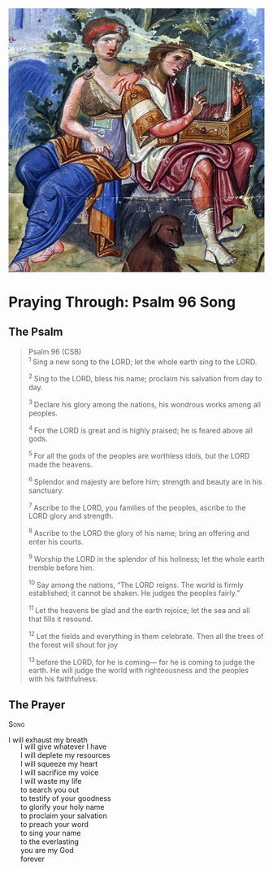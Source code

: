 <img class="intro-right" src="art-paris-psalter.jpg">

<style>
  li {list-style-type: none;}
  p + ul {
    margin-top: -18px;
}
</style>

# Praying Through: Psalm 96 Song

## The Psalm

>Psalm 96 (CSB)  
><sup> 1  </sup>Sing a new song to the LORD; let the whole earth sing to the LORD. 
>
><sup> 2  </sup>Sing to the LORD, bless his name; proclaim his salvation from day to day. 
>
><sup> 3  </sup>Declare his glory among the nations, his wondrous works among all peoples. 
>
><sup> 4  </sup>For the LORD is great and is highly praised; he is feared above all gods. 
>
><sup> 5  </sup>For all the gods of the peoples are worthless idols, but the LORD made the heavens. 
>
><sup> 6  </sup>Splendor and majesty are before him; strength and beauty are in his sanctuary. 
>
><sup> 7  </sup>Ascribe to the LORD, you families of the peoples, ascribe to the LORD glory and strength. 
>
><sup> 8  </sup>Ascribe to the LORD the glory of his name; bring an offering and enter his courts. 
>
><sup> 9  </sup>Worship the LORD in the splendor of his holiness; let the whole earth tremble before him. 
>
><sup> 10  </sup>Say among the nations, “The LORD reigns. The world is firmly established; it cannot be shaken. He judges the peoples fairly.” 
>
><sup> 11  </sup>Let the heavens be glad and the earth rejoice; let the sea and all that fills it resound. 
>
><sup> 12  </sup>Let the fields and everything in them celebrate. Then all the trees of the forest will shout for joy 
>
><sup> 13  </sup>before the LORD, for he is coming— for he is coming to judge the earth. He will judge the world with righteousness and the peoples with his faithfulness.

## The Prayer

<div style="font-variant: small-caps;">
Song
</div>

I will exhaust my breath
* I will give whatever I have
* I will deplete my resources
* I will squeeze my heart
* I will sacrifice my voice
* I will waste my life
* to search you out
* to testify of your goodness
* to glorify your holy name
* to proclaim your salvation
* to preach your word
* to sing your name
* to the everlasting
* you are my God
* forever

